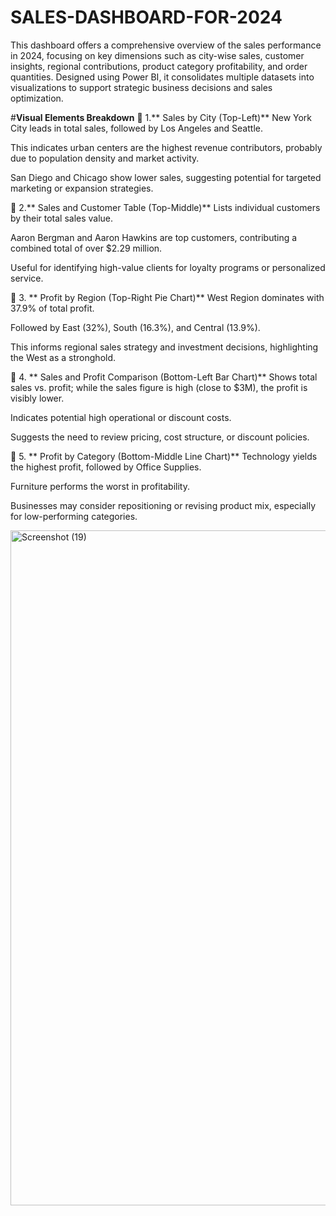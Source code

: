 # SALES-DASHBOARD-FOR-2024
This dashboard offers a comprehensive overview of the sales performance in 2024, focusing on key dimensions such as city-wise sales, customer insights, regional contributions, product category profitability, and order quantities. Designed using Power BI, it consolidates multiple datasets into visualizations to support strategic business decisions and sales optimization.

#**Visual Elements Breakdown**
🔹 1.** Sales by City (Top-Left)**
New York City leads in total sales, followed by Los Angeles and Seattle.

This indicates urban centers are the highest revenue contributors, probably due to population density and market activity.

San Diego and Chicago show lower sales, suggesting potential for targeted marketing or expansion strategies.

🔹 2.** Sales and Customer Table (Top-Middle)**
Lists individual customers by their total sales value.

Aaron Bergman and Aaron Hawkins are top customers, contributing a combined total of over $2.29 million.

Useful for identifying high-value clients for loyalty programs or personalized service.

🔹 3. ** Profit by Region (Top-Right Pie Chart)**
West Region dominates with 37.9% of total profit.

Followed by East (32%), South (16.3%), and Central (13.9%).

This informs regional sales strategy and investment decisions, highlighting the West as a stronghold.

🔹 4. ** Sales and Profit Comparison (Bottom-Left Bar Chart)**
Shows total sales vs. profit; while the sales figure is high (close to $3M), the profit is visibly lower.

Indicates potential high operational or discount costs.

Suggests the need to review pricing, cost structure, or discount policies.

🔹 5. ** Profit by Category (Bottom-Middle Line Chart)**
Technology yields the highest profit, followed by Office Supplies.

Furniture performs the worst in profitability.

Businesses may consider repositioning or revising product mix, especially for low-performing categories.

<img width="1920" height="1080" alt="Screenshot (19)" src="https://github.com/user-attachments/assets/163057d9-93a1-44d1-917e-fdd2226ab0ec" />


